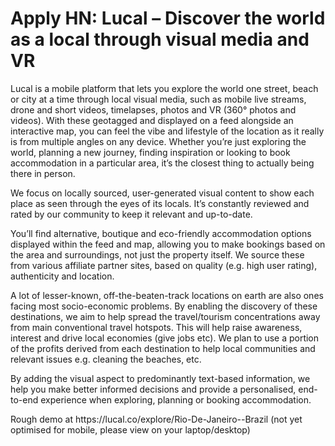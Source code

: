# Apply HN: Lucal – Discover the world as a local through visual media and VR

Lucal is a mobile platform that lets you explore the world one street, beach or city at a time through local visual media, such as mobile live streams, drone and short videos, timelapses, photos and VR (360° photos and videos). With these geotagged and displayed on a feed alongside an interactive map, you can feel the vibe and lifestyle of the location as it really is from multiple angles on any device. Whether you’re just exploring the world, planning a new journey, finding inspiration or looking to book accommodation in a particular area, it’s the closest thing to actually being there in person.<p>We focus on locally sourced, user-generated visual content to show each place as seen through the eyes of its locals. It’s constantly reviewed and rated by our community to keep it relevant and up-to-date.<p>You’ll find alternative, boutique and eco-friendly accommodation options displayed within the feed and map, allowing you to make bookings based on the area and surroundings, not just the property itself. We source these from various affiliate partner sites, based on quality (e.g. high user rating), authenticity and location.<p>A lot of lesser-known, off-the-beaten-track locations on earth are also ones facing most socio-economic problems. By enabling the discovery of these destinations, we aim to help spread the travel&#x2F;tourism concentrations away from main conventional travel hotspots. This will help raise awareness, interest and drive local economies (give jobs etc). We plan to use a portion of the profits derived from each destination to help local communities and relevant issues e.g. cleaning the beaches, etc.<p>By adding the visual aspect to predominantly text-based information, we help you make better informed decisions and provide a personalised, end-to-end experience when exploring, planning or booking accommodation.<p>Rough demo at https:&#x2F;&#x2F;lucal.co&#x2F;explore&#x2F;Rio-De-Janeiro--Brazil (not yet optimised for mobile, please view on your laptop&#x2F;desktop)
